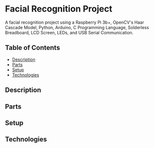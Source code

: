 # Facial Recognition Project 

A facial recognition project using a Raspberry Pi 3b+, OpenCV's Haar Cascade Model, Python, Arduino, C Programming Language, Solderless Breadboard,
LCD Screen, LEDs, and USB Serial Communication.

## Table of Contents 

* [Description](#description)
* [Parts](#parts)
* [Setup](#setup)
* [Technologies](#technologies)

## Description 



## Parts

## Setup

## Technologies
